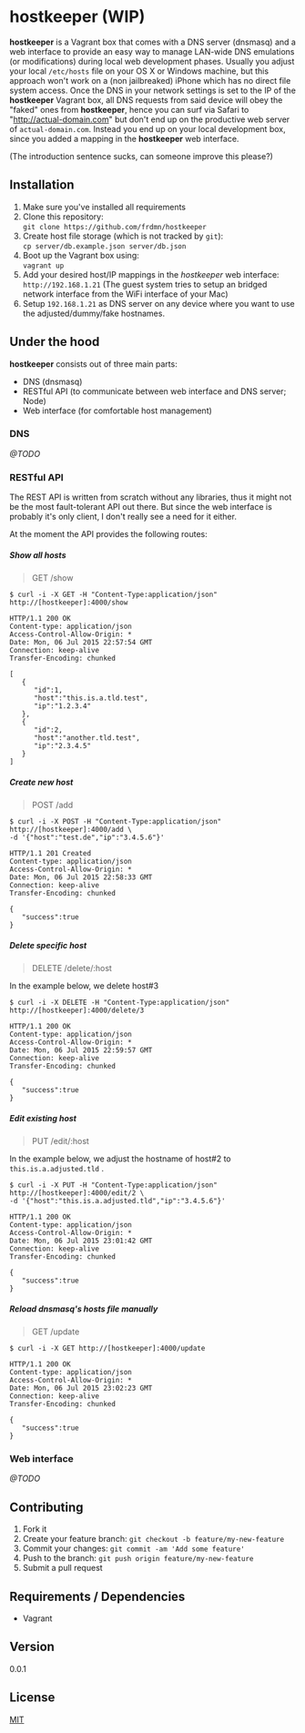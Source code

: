 # hostkeeper (WIP)

__hostkeeper__ is a Vagrant box that comes with a DNS server (dnsmasq) and a web interface to provide an easy way to manage LAN-wide DNS emulations (or modifications) during local web development phases. Usually you adjust your local `/etc/hosts` file on your OS X or Windows machine, but this approach won't work on a (non jailbreaked) iPhone which has no direct file system access. Once the DNS in your network settings is set to the IP of the __hostkeeper__ Vagrant box, all DNS requests from said device will obey the "faked" ones from __hostkeeper__, hence you can surf via Safari to "http://actual-domain.com" but don't end up on the productive web server of `actual-domain.com`. Instead you end up on your local development box, since you added a mapping in the __hostkeeper__ web interface.

(The introduction sentence sucks, can someone improve this please?)

## Installation

1. Make sure you've installed all requirements
2. Clone this repository:  
  `git clone https://github.com/frdmn/hostkeeper`
3. Create host file storage (which is not tracked by `git`):  
  `cp server/db.example.json server/db.json `
4. Boot up the Vagrant box using:  
  `vagrant up`
5. Add your desired host/IP mappings in the _hostkeeper_ web interface:  
  `http://192.168.1.21` (The guest system tries to setup an bridged network interface from the WiFi interface of your Mac)
6. Setup `192.168.1.21` as DNS server on any device where you want to use the adjusted/dummy/fake hostnames.

## Under the hood

__hostkeeper__ consists out of three main parts:

* DNS (dnsmasq)
* RESTful API (to communicate between web interface and DNS server; Node)
* Web interface (for comfortable host management)

### DNS

_@TODO_

### RESTful API

The REST API is written from scratch without any libraries, thus it might not be the most fault-tolerant API out there. But since the web interface is probably it's only client, I don't really see a need for it either.

At the moment the API provides the following routes:

##### Show all hosts

> GET /show

```shell
$ curl -i -X GET -H "Content-Type:application/json" http://[hostkeeper]:4000/show

HTTP/1.1 200 OK
Content-type: application/json
Access-Control-Allow-Origin: *
Date: Mon, 06 Jul 2015 22:57:54 GMT
Connection: keep-alive
Transfer-Encoding: chunked

[  
   {  
      "id":1,
      "host":"this.is.a.tld.test",
      "ip":"1.2.3.4"
   },
   {  
      "id":2,
      "host":"another.tld.test",
      "ip":"2.3.4.5"
   }
]
```

##### Create new host

> POST /add

```shell
$ curl -i -X POST -H "Content-Type:application/json" http://[hostkeeper]:4000/add \
-d '{"host":"test.de","ip":"3.4.5.6"}'

HTTP/1.1 201 Created
Content-type: application/json
Access-Control-Allow-Origin: *
Date: Mon, 06 Jul 2015 22:58:33 GMT
Connection: keep-alive
Transfer-Encoding: chunked

{  
   "success":true
}
```

##### Delete specific host

> DELETE /delete/:host

In the example below, we delete host#3

```shell
$ curl -i -X DELETE -H "Content-Type:application/json" http://[hostkeeper]:4000/delete/3

HTTP/1.1 200 OK
Content-type: application/json
Access-Control-Allow-Origin: *
Date: Mon, 06 Jul 2015 22:59:57 GMT
Connection: keep-alive
Transfer-Encoding: chunked

{  
   "success":true
}
```

##### Edit existing host

> PUT /edit/:host

In the example below, we adjust the hostname of host#2 to `this.is.a.adjusted.tld` .

```shell
$ curl -i -X PUT -H "Content-Type:application/json" http://[hostkeeper]:4000/edit/2 \
-d '{"host":"this.is.a.adjusted.tld","ip":"3.4.5.6"}'

HTTP/1.1 200 OK
Content-type: application/json
Access-Control-Allow-Origin: *
Date: Mon, 06 Jul 2015 23:01:42 GMT
Connection: keep-alive
Transfer-Encoding: chunked

{  
   "success":true
}
```

##### Reload dnsmasq's hosts file manually

> GET /update

```shell
$ curl -i -X GET http://[hostkeeper]:4000/update

HTTP/1.1 200 OK
Content-type: application/json
Access-Control-Allow-Origin: *
Date: Mon, 06 Jul 2015 23:02:23 GMT
Connection: keep-alive
Transfer-Encoding: chunked

{  
   "success":true
}
```

### Web interface

_@TODO_

## Contributing

1. Fork it
2. Create your feature branch: `git checkout -b feature/my-new-feature`
3. Commit your changes: `git commit -am 'Add some feature'`
4. Push to the branch: `git push origin feature/my-new-feature`
5. Submit a pull request

## Requirements / Dependencies

* Vagrant

## Version

0.0.1

## License

[MIT](LICENSE)
